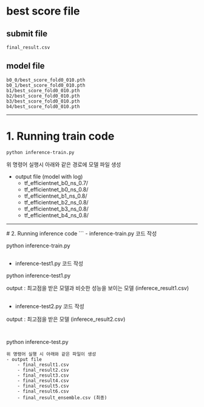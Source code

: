 # best score file

## submit file
```
final_result.csv
``` 

## model file
```
b0_0/best_score_fold0_010.pth
b0_1/best_score_fold0_010.pth
b1/best_score_fold0_010.pth
b2/best_score_fold0_010.pth
b3/best_score_fold0_010.pth
b4/best_score_fold0_010.pth
```
<hr>

# 1. Running train code
```
python inference-train.py
```
위 명령어 실행시 아래와 같은 경로에 모델 파일 생성
-  output file (model with log)
    - tf_efficientnet_b0_ns_0.7/
    - tf_efficientnet_b0_ns_0.8/
    - tf_efficientnet_b1_ns_0.8/
    - tf_efficientnet_b2_ns_0.8/
    - tf_efficientnet_b3_ns_0.8/
    - tf_efficientnet_b4_ns_0.8/
    

<hr>
# 2. Running inference code
```
 - inference-train.py 코드 작성

 python inference-train.py
```
```
 - inference-test1.py 코드 작성

 python inference-test1.py

 output : 최고점을 받은 모델과 비슷한 성능을 보이는 모델 (inferece_result1.csv)

```
 ```
 - inference-test2.py 코드 작성

 output : 최고점을 받은 모델 (inferece_result2.csv)
```


```
python inference-test.py
```
위 명령어 실행 시 아래와 같은 파일이 생성
- output file
    - final_result1.csv
    - final_result2.csv
    - final_result3.csv
    - final_result4.csv
    - final_result5.csv
    - final_result6.csv
    - final_result_ensemble.csv (최종)
